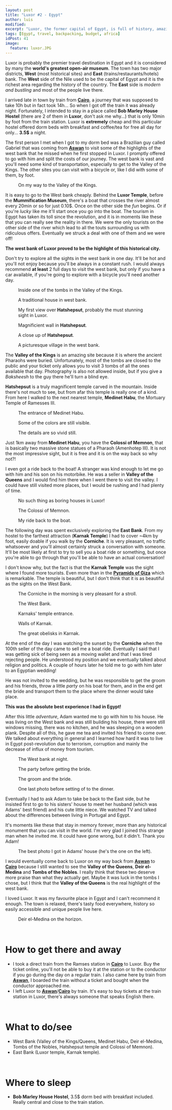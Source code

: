```yaml
---
layout: post
title: "Luxor #2 - Egypt"
author: luis
modified:
excerpt: "Luxor, the former capital of Egypt, is full of history, amazing landscapes and beautiful people. The town is considered by many the world's greatest open-air museum."
tags: [Egypt, travel, backpacking, budget, africa]
idPost: 41
image:
  feature: luxor.JPG
---
```


Luxor is probably the premier travel destination in Egypt and it is considered by many the <b>world's greatest open-air museum</b>. The town has two major districts, <b>West</b> (most historical sites) and <b>East</b> (trains/restaurants/hotels) bank. The <b>West</b> side of the Nile used to be the capital of Egypt and it is the richest area regarding the history of the country. The <b>East</b> side is <i>modern and bustling</i> and most of the people live there.

I arrived late in town by train from <b><a href="{{site.url}}/Cairo" target="_blank">Cairo</a></b>, a journey that was supposed to take 10h but in fact took 14h... So when I got off the train it was already night. Fortunately, I intended to stay in a place called <b>Bob Marley House Hostel</b> (there are 2 of them in <b>Luxor</b>, don't ask me why...) that is only 10min by foot from the train station. Luxor is <b>extremely</b> cheap and this particular hostel offered dorm beds with breakfast and coffee/tea for free all day for only... <b>3.5$</b> a night.

The first person I met when I got to my dorm bed was a Brazilian guy called Gabriel that was coming from <b><a href="{{site.url}}/Aswan" target="_blank">Aswan</a></b> to visit some of the highlights of the west bank that he missed when he first stopped in Luxor. I promptly offered to go with him and split the costs of our journey. The west bank is vast and you'll need some kind of transportation, especially to get to the Valley of the Kings. The other sites you can visit with a bicycle or, like I did with some of them, by foot.

<figure>
	<a href="../images/egypt/luxor/luxor1.JPG"><img src="../images/blank.JPG" alt="" data-echo="../images/egypt/luxor/luxor1.JPG"></a>
	<figcaption>On my way to the Valley of the Kings.</figcaption>
</figure>

It is easy to go to the West bank cheaply. Behind the <b>Luxor Temple</b>, before the <b>Mummification Museum</b>, there's a boat that crosses the river almost every 20min or so for just 0.10$. Once on the other side the <i>fun</i> begins. Or if you're <i>lucky</i> like me it'll start once you go into the boat. The tourism in Egypt has taken its toll since the revolution, and it is in moments like these that you can really see the reality in there. We were the only tourists on the other side of the river which lead to all the touts surrounding us with ridiculous offers. Eventually we struck a deal with one of them and we were off!

<b><highlight><middle>The west bank of Luxor proved to be the highlight of this historical city.</middle></highlight></b>

Don't try to explore all the sights in the west bank in one day. It'll be hot and you'll not enjoy because you'll be always in a constant rush. I would always recommend <b>at least</b> 2 full days to visit the west bank, but only if you have a car available, if you're going to explore with a bicycle you'll need another day.

<figure>
	<a href="../images/egypt/luxor/luxor2.JPG"><img src="../images/blank.JPG" alt="" data-echo="../images/egypt/luxor/luxor2.JPG"></a>
	<figcaption>Inside one of the tombs in the Valley of the Kings.</figcaption>
</figure>

<figure>
	<a href="../images/egypt/luxor/luxor3.JPG"><img src="../images/blank.JPG" alt="" data-echo="../images/egypt/luxor/luxor3.JPG"></a>
	<figcaption>A traditional house in west bank.</figcaption>
</figure>

<figure>
	<a href="../images/egypt/luxor/luxor4.JPG"><img src="../images/blank.JPG" alt="" data-echo="../images/egypt/luxor/luxor4.JPG"></a>
	<figcaption>My first view over <b>Hatshepsut</b>, probably the must stunning sight in Luxor.</figcaption>
</figure>

<figure>
	<a href="../images/egypt/luxor/luxor5.JPG"><img src="../images/blank.JPG" alt="" data-echo="../images/egypt/luxor/luxor5.JPG"></a>
	<figcaption>Magnificient wall in <b>Hatshepsut</b>.</figcaption>
</figure>

<figure>
	<a href="../images/egypt/luxor/luxor6.JPG"><img src="../images/blank.JPG" alt="" data-echo="../images/egypt/luxor/luxor6.JPG"></a>
	<figcaption>A close up of <b>Hatshepsut</b>.</figcaption>
</figure>

<figure>
	<a href="../images/egypt/luxor/luxor7.JPG"><img src="../images/blank.JPG" alt="" data-echo="../images/egypt/luxor/luxor7.JPG"></a>
	<figcaption>A picturesque village in the west bank.</figcaption>
</figure>

The <b>Valley of the Kings</b> is an amazing site because it is where the ancient Pharaohs were buried. Unfortunately, most of the tombs are closed to the public and your ticket only allows you to visit 3 tombs of all the ones available that day. Photography is also not allowed inside, but if you give a <i>Baksheesh</i> to the guy there he'll turn a blind eye.

<b>Hatshepsut</b> is a truly magnificent temple carved in the mountain. Inside there's not much to see, but from afar this temple is really one of a kind. From here I walked to the next nearest temple, <b>Medinet Habu</b>, the Mortuary Temple of Ramesses III.

<figure>
	<a href="../images/egypt/luxor/luxor8.JPG"><img src="../images/blank.JPG" alt="" data-echo="../images/egypt/luxor/luxor8.JPG"></a>
	<figcaption>The entrance of Medinet Habu.</figcaption>
</figure>

<figure>
	<a href="../images/egypt/luxor/luxor9.JPG"><img src="../images/blank.JPG" alt="" data-echo="../images/egypt/luxor/luxor9.JPG"></a>
	<figcaption>Some of the colors are still visible.</figcaption>
</figure>

<figure>
	<a href="../images/egypt/luxor/luxor10.JPG"><img src="../images/blank.JPG" alt="" data-echo="../images/egypt/luxor/luxor10.JPG"></a>
	<figcaption>The details are so vivid still.</figcaption>
</figure>

Just 1km away from <b>Medinet Habu</b>, you have the <b>Colossi of Memnon</b>, that is basically two massive stone statues of a Pharaoh (Amenhotep III). It is not the most impressive sight, but it is free and it is on the way back so why not?!

I even got a ride back to the boat! A stranger was kind enough to let me go with him and his son on his motorbike. He was a seller in <b>Valley of the Queens</b> and I would find him there when I went there to visit the valley. I could have still visited more places, but I would be rushing and I had plenty of time.

<figure>
	<a href="../images/egypt/luxor/luxor11.JPG"><img src="../images/blank.JPG" alt="" data-echo="../images/egypt/luxor/luxor11.JPG"></a>
	<figcaption>No such thing as boring houses in Luxor!</figcaption>
</figure>

<figure>
	<a href="../images/egypt/luxor/luxor12.JPG"><img src="../images/blank.JPG" alt="" data-echo="../images/egypt/luxor/luxor12.JPG"></a>
	<figcaption>The Colossi of Memnon.</figcaption>
</figure>

<figure>
	<a href="../images/egypt/luxor/luxor13.JPG"><img src="../images/blank.JPG" alt="" data-echo="../images/egypt/luxor/luxor13.JPG"></a>
	<figcaption>My ride back to the boat.</figcaption>
</figure>

The following day was spent exclusively exploring the <b>East Bank</b>. From my hostel to the farthest attraction (<b>Karnak Temple</b>) I had to cover ~4km by foot, easily doable if you walk by the <b>Corniche</b>. It is very pleasant, no traffic whatsoever and you'll almost certainly struck a conversation with someone. It'll be most likely at first to try to sell you a boat ride or something, but once you're able to go through that you'll be able to have an actual conversation!

I don't know why, but the fact is that the <b>Karnak Temple</b> was the sight where I found more tourists. Even more than in the <b><a href="{{site.url}}/Cairo" target="_blank">Pyramids of Giza</a></b> which is remarkable. The temple is beautiful, but I don't think that it is as beautiful as the sights on the West Bank.

<figure>
	<a href="../images/egypt/luxor/luxor14.JPG"><img src="../images/blank.JPG" alt="" data-echo="../images/egypt/luxor/luxor14.JPG"></a>
	<figcaption>The Corniche in the morning is very pleasant for a stroll.</figcaption>
</figure>

<figure>
	<a href="../images/egypt/luxor/luxor15.JPG"><img src="../images/blank.JPG" alt="" data-echo="../images/egypt/luxor/luxor15.JPG"></a>
	<figcaption>The West Bank.</figcaption>
</figure>

<figure>
	<a href="../images/egypt/luxor/luxor16.JPG"><img src="../images/blank.JPG" alt="" data-echo="../images/egypt/luxor/luxor16.JPG"></a>
	<figcaption>Karnaks' temple entrance.</figcaption>
</figure>

<figure>
	<a href="../images/egypt/luxor/luxor17.JPG"><img src="../images/blank.JPG" alt="" data-echo="../images/egypt/luxor/luxor17.JPG"></a>
	<figcaption>Walls of Karnak.</figcaption>
</figure>

<figure>
	<a href="../images/egypt/luxor/luxor18.JPG"><img src="../images/blank.JPG" alt="" data-echo="../images/egypt/luxor/luxor18.JPG"></a>
	<figcaption>The great obelisks in Karnak.</figcaption>
</figure>

At the end of the day I was watching the sunset by the <b>Corniche</b> when the 100th seller of the day came to sell me a boat ride. Eventually I said that I was getting sick of being seen as a moving wallet and that I was tired rejecting people. He understood my position and we eventually talked about religion and politics. A couple of hours later he told me to go with him later to an Egyptian wedding!

He was not invited to the wedding, but he was responsible to get the groom and his friends, throw a little <i>party</i> on his boat for them, and in the end get the bride and transport them to the place where the dinner would take place.

<b><highlight><middle>This was the absolute best experience I had in Egypt!</middle></highlight></b>

After this little <i>adventure</i>, Adam wanted me to go with him to his house. He was living on the West bank and was still building his house, there were still windows missing, there was no kitchen, and he was sleeping on a wooden plank. Despite all of this, he gave me tea and invited his friend to come over. We talked about everything in general and I learned how hard it was to live in Egypt post-revolution due to terrorism, corruption and mainly the decrease of influx of money from tourism.

<figure>
	<a href="../images/egypt/luxor/luxor19.JPG"><img src="../images/blank.JPG" alt="" data-echo="../images/egypt/luxor/luxor19.JPG"></a>
	<figcaption>The West bank at night.</figcaption>
</figure>

<figure>
	<a href="../images/egypt/luxor/luxor20.JPG"><img src="../images/blank.JPG" alt="" data-echo="../images/egypt/luxor/luxor20.JPG"></a>
	<figcaption>The party before getting the bride.</figcaption>
</figure>

<figure>
	<a href="../images/egypt/luxor/luxor21.JPG"><img src="../images/blank.JPG" alt="" data-echo="../images/egypt/luxor/luxor21.JPG"></a>
	<figcaption>The groom and the bride.</figcaption>
</figure>

<figure>
	<a href="../images/egypt/luxor/luxor22.JPG"><img src="../images/blank.JPG" alt="" data-echo="../images/egypt/luxor/luxor22.JPG"></a>
	<figcaption>One last photo before setting of to the dinner.</figcaption>
</figure>

Eventually I had to ask Adam to take be back to the East side, but he insisted first to go to his sisters' house to meet her husband (which was Adams' best friend) and his cute little niece. We watched TV and talked about the differences between living in Portugal and Egypt.

It's moments like these that stay in memory forever, more than any historical monument that you can visit in the world. I'm very glad I joined this strange man when he invited me. It could have gone wrong, but it didn't. Thank you Adam!

<figure>
	<a href="../images/egypt/luxor/luxor23.JPG"><img src="../images/blank.JPG" alt="" data-echo="../images/egypt/luxor/luxor23.JPG"></a>
	<figcaption>The best photo I got in Adams' house (he's the one on the left).</figcaption>
</figure>

I would eventually come back to Luxor on my way back from <b><a href="{{site.url}}/Aswan" target="_blank">Aswan</a></b> to <b><a href="{{site.url}}/Cairo" target="_blank">Cairo</a></b> because I still wanted to see the <b>Valley of the Queens</b>, <b>Deir el-Medina</b> and <b>Tombs of the Nobles</b>. I really think that these two deserve more praise than what they actually get. Maybe it was luck in the tombs I chose, but I think that the <b>Valley of the Queens</b> is the real highlight of the west bank.

I loved Luxor. It was my favourite place in Egypt and I can't recommend it enough. The town is relaxed, there's tasty food everywhere, history so easily accessible and unique people live here.

<figure>
	<a href="../images/egypt/luxor/luxor24.JPG"><img src="../images/blank.JPG" alt="" data-echo="../images/egypt/luxor/luxor24.JPG"></a>
	<figcaption>Deir el-Medina on the horizon.</figcaption>
</figure>


<br>
<h1>How to get there and away</h1>
<ul>
<li>I took a direct train from the Ramses station in <b><a href="{{site.url}}/Cairo" target="_blank">Cairo</a></b> to Luxor. Buy the ticket online, you'll not be able to buy it at the station or to the conductor if you go during the day on a regular train. I also came here by train from <b><a href="{{site.url}}/Aswan" target="_blank">Aswan</a></b>, I boarded the train without a ticket and bought when the conductor approached me.</li>
<li>I left Luxor to <b><a href="{{site.url}}/Aswan" target="_blank">Aswan</a></b>/<b><a href="{{site.url}}/Cairo" target="_blank">Cairo</a></b> by train. It's easy to buy tickets at the train station in Luxor, there's always someone that speaks English there.</li>
</ul>

<br>
<h1>What to do/see</h1>
<ul>
<li>West Bank (Valley of the Kings/Queens, Medinet Habu, Deir el-Medina, Tombs of the Nobles, Hatshepsut temple and Colossi of Memnon).</li>
<li>East Bank (Luxor temple, Karnak temple).</li>
</ul>

<br>
<h1>Where to sleep</h1>
<ul>
<li><b>Bob Marley House Hostel</b>, 3.5$ dorm bed with breakfast included. Really central and close to the train station.</li>
</ul>